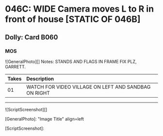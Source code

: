 # 046C: WIDE Camera moves L to R in front of house [STATIC OF 046B]

## Dolly: Card B060

### MOS

![GeneralPhoto][]
Notes: STANDS AND FLAGS IN FRAME FIX PLZ, GARRETT.

| Takes | Description |
|:---|:----|
| 01 | WATCH FOR VIDEO VILLAGE ON LEFT AND SANDBAG ON RIGHT |

----

![ScriptScreenshot][]


[GeneralPhoto]:  "Image Title" align=left

[ScriptScreenshot]: 